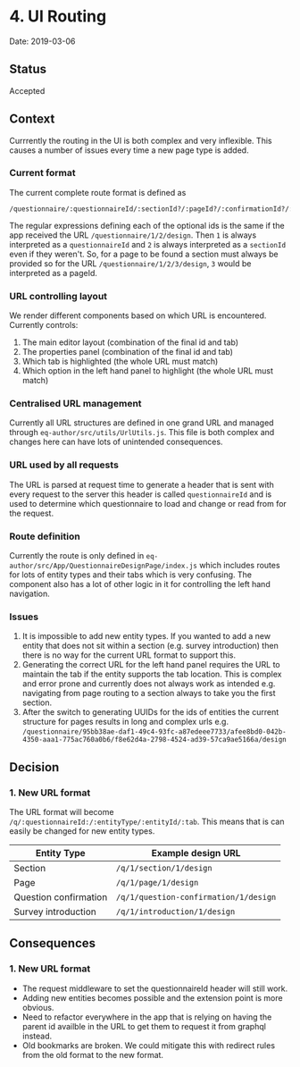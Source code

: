 # 4. UI Routing

Date: 2019-03-06

## Status

Accepted

## Context

Currrently the routing in the UI is both complex and very inflexible. This causes a number of issues
every time a new page type is added.

### Current format
The current complete route format is defined as
```
/questionnaire/:questionnaireId/:sectionId?/:pageId?/:confirmationId?/:tab
```
The regular expressions defining each of the optional ids is the same if the app received the URL
`/questionnaire/1/2/design`. Then `1` is always interpreted as a `questionnaireId` and `2` is always
interpreted as a `sectionId` even if they weren't. So, for a page to be found a section must always
be provided so for the URL `/questionnaire/1/2/3/design`, `3` would be interpreted as a pageId.

### URL controlling layout
We render different components based on which URL is encountered. Currently controls:
1. The main editor layout (combination of the final id and tab)
1. The properties panel (combination of the final id and tab)
1. Which tab is highlighted (the whole URL must match)
1. Which option in the left hand panel to highlight (the whole URL must match)

### Centralised URL management
Currently all URL structures are defined in one grand URL and managed through
`eq-author/src/utils/UrlUtils.js`. This file is both complex and changes here can have lots of
unintended consequences.

### URL used by all requests
The URL is parsed at request time to generate a header that is sent with every request to the server
this header is called `questionnaireId` and is used to determine which questionnaire to load and
change or read from for the request.

### Route definition
Currently the route is only defined in `eq-author/src/App/QuestionnaireDesignPage/index.js` which
includes routes for lots of entity types and their tabs which is very confusing. The component also
has a lot of other logic in it for controlling the left hand navigation.

### Issues
1. It is impossible to add new entity types. If you wanted to add a new entity that does not sit
within a section (e.g. survey introduction) then there is no way for the current URL format to
support this.
1. Generating the correct URL for the left hand panel requires the URL to maintain the tab if the
entity supports the tab location. This is complex and error prone and currently does not always work
as intended e.g. navigating from page routing to a section always to take you the first section.
1. After the switch to generating UUIDs for the ids of entities the current structure for pages
results in long and complex urls e.g. `/questionnaire/95bb38ae-daf1-49c4-93fc-a87edeee7733/afee8bd0-042b-4350-aaa1-775ac760a0b6/f8e62d4a-2798-4524-ad39-57ca9ae5166a/design`

## Decision

### 1. New URL format
The URL format will become `/q/:questionnaireId:/:entityType/:entityId/:tab`. This means
that is can easily be changed for new entity types.

| Entity Type | Example design URL |
|---|---|
| Section  | `/q/1/section/1/design`  |
| Page  | `/q/1/page/1/design`  |
| Question confirmation  | `/q/1/question-confirmation/1/design`  |
| Survey introduction  | `/q/1/introduction/1/design`  |

## Consequences

### 1. New URL format
- The request middleware to set the questionnaireId header will still work.
- Adding new entities becomes possible and the extension point is more obvious.
- Need to refactor everywhere in the app that is relying on having the parent id availble in the URL
to get them to request it from graphql instead.
- Old bookmarks are broken. We could mitigate this with redirect rules from the old format to the
new format.

